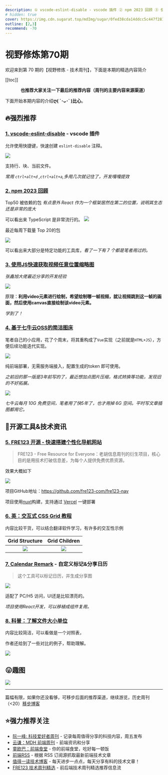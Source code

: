 ```yaml
---
description: ① vscode-eslint-disable - vscode 插件 ② npm 2023 回顾 ③ 使用JS快速获取视频任意位置缩略图 ④ 基于七牛云OSS的简洁图床 ⑤ FRE123 开源 - 快速搭建个性化导航网站 ⑥ 英：交互式 CSS Grid 教程 ⑦ Calendar Remark - 自定义标记&分享日历 ⑧ 科普：了解文件大小单位
# hidden: true
cover: https://img.cdn.sugarat.top/mdImg/sugar/0fed38cda14ddcc5c447f281dc0de7d8
outline: [2,3]
recommend: -70
---
```


# 视野修炼第70期

欢迎来到第 70 期的【视野修炼 - 技术周刊】，下面是本期的精选内容简介

[[toc]]

<center>

**​也推荐大家关注一下最后的推荐内容（周刊的主要内容来源渠道）**
</center>

下面开始本期内容的介绍**ღ( ´･ᴗ･` )比心**。
## 🔥强烈推荐
### [1. vscode-eslint-disable](https://github.com/lvjiaxuan/vscode-eslint-disable) - vscode 插件

允许使用快捷键，快速创建 `eslint-disable` 注释。

![](https://img.cdn.sugarat.top/mdImg/sugar/3d22d5b996b698ffb45d91fb2ee72780)

支持行、块、当前文件。

*常用 `ctrl+alt+d` ,`ctrl+alt+a`,多用几次就记住了，开发嘎嘎提效*

### [2. npm 2023 回顾](https://socket.dev/blog/2023-npm-retrospective)

Top50 被依赖的包 *有点意外 React 作为一个框架居然在第二的位置，说明其生态还是非常的庞大*

可以看出来 TypeScript 是非常流行的。
![](https://img.cdn.sugarat.top/mdImg/sugar/fd3b2d46d56ffed1e230afda94d14a3f)

最近每周下载量 Top 20的包

![](https://img.cdn.sugarat.top/mdImg/sugar/04152eec6a2f0705e0f2090d4793f254)

可以看出来大部分是特定功能的工具库，*看了一下有 7 个都是笔者用过的。*

### [3. 使用JS快速获取视频任意位置缩略图](https://www.zhangxinxu.com/wordpress/2024/01/js-get-video-thumb-poster/)

*张鑫旭大佬最近分享的开发经验*

![](https://img.cdn.sugarat.top/mdImg/sugar/13fccf94c00b4c78ce4a83f35ba845df)

原理：**利用video元素进行绘制，希望绘制哪一帧视频，就让视频跳到这一帧的画面，然后使用canvas直接绘制该video元素。**

*学到了！*

### [4. 基于七牛云OSS的简洁图床](https://github.com/ATQQ/image-bed-qiniu/tree/master/packages/client)

笔者自己的小应用，花了个周末，将其重构成了`Vue`实现（之前就是`HTML+JS`），方便后续功能迭代实现。

![](https://img.cdn.sugarat.top/mdImg/sugar/529ea03443ee4a5b11a474fee9f52019)

纯前端部署，无需服务端接入，配置生成的token 即可使用。

*之前旧的那一版是3年前写的了，最近想加点图片压缩，格式转换等功能，发现旧的不好拓展。*

![](https://img.cdn.sugarat.top/mdImg/sugar/3b2b88896362f7da2c00510013365142)

*七牛云每月 10G 免费空间，笔者用了快5年了，也才用掉 6G 空间。平时写文章插图都用它。*

## 🔧开源工具&技术资讯
### [5. FRE123 开源 - 快速搭建个性化导航网站](https://mp.weixin.qq.com/s/NEqY1Qb4dyJDhdtlYxjmaA)

>FRE123 - Free Resource for Everyone：老胡信息周刊的衍生项目，核心目的是用技术打破信息差，为每个人提供免费优质资源。

效果大概如下

![](https://img.cdn.sugarat.top/mdImg/sugar/84ed3f7120b9da0663ed5060dea917ca)

项目GitHub地址：https://github.com/fre123-com/fre123-nav

项目使用[nuxt](https://www.nuxtjs.cn/)构建，支持通过 [Vercel](https://vercel.com/) 一键部署

### [6. 英：交互式 CSS Grid 教程](https://www.joshwcomeau.com/css/interactive-guide-to-grid/)

内容比较干货，可以结合翻译软件学习，有许多的交互性示例

|                                Grid Structure                                 |                                 Grid Children                                 |
| :---------------------------------------------------------------------------: | :---------------------------------------------------------------------------: |
| ![](https://img.cdn.sugarat.top/mdImg/sugar/b9e32b056adfa4d46e187623fe9846e7) | ![](https://img.cdn.sugarat.top/mdImg/sugar/428c0984a2e19c339fd63ef9f16d1b48) |

### [7. Calendar Remark](https://xym.craft.me/qxAl6skGDFeVsR) - 自定义标记&分享日历
>这个工具可以标记日历，并生成分享图

![](https://img.cdn.sugarat.top/mdImg/sugar/36e3c59e3f7e1176e4cf24d85636a96d)

适配了 PC/H5 访问，UI还是比较漂亮的。

*项目使用React开发，可以移植成组件复用。*

### [8. 科普：了解文件大小单位](https://mp.weixin.qq.com/s/rXDfYa_tCXcWe7W73Gv2TA)

内容比较简洁，可以看做是一个对照表，

作者还给到了一些对比的例子，帮助理解。

![](https://img.cdn.sugarat.top/mdImg/sugar/79f036685563614f165761e5407668ee)

## 😛趣图
![](https://img.cdn.sugarat.top/mdImg/sugar/ac29fb4cec69c0499488c4e166446289)

---

篇幅有限，如果你还没看够，可移步后面的推荐渠道，继续游览，历史周刊（<20）[移步博客](https://sugarat.top/weekly/index.html)

## ⭐️强力推荐关注
* [阮一峰: 科技爱好者周刊](https://www.ruanyifeng.com/blog/archives.html) - 记录每周值得分享的科技内容，周五发布
* [云谦：MDH 前端周刊](https://mdhweekly.com/) - 前端资讯和分享
* [童欧巴：前端食堂](https://github.com/Geekhyt/weekly) - 你的前端食堂，吃好每一顿饭
* [前端RSS](https://fed.chanceyu.com/) - 根据 RSS 订阅源抓取最新前端技术文章
* [值得一读技术博客](https://daily-blog.chlinlearn.top/) - 每天进步一点点，每天分享有料的技术文章！
* [FRE123 技术周刊精选](https://www.fre123.com/weekly) - 前后端技术周刊精选推荐信息流